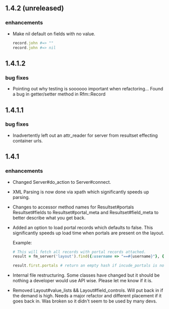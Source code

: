 ## 1.4.2 (unreleased)
  
### enhancements
  * Make nil default on fields with no value.
    
    ```ruby
    record.john #=> "" 
    record.john #=> nil
    ```

## 1.4.1.2

### bug fixes
  * Pointing out why testing is soooooo important when refactoring... Found a bug in getter/setter method in Rfm::Record

## 1.4.1.1

### bug fixes
  * Inadvertently left out an attr_reader for server from resultset effecting container urls.

## 1.4.1

### enhancements
  * Changed Server#do_action to Server#connect.
  * XML Parsing is now done via xpath which significantly speeds up parsing.
  * Changes to accessor method names for Resultset#portals Resultset#fields to Resultset#portal_meta and Resultset#field_meta to better describe what you get back.
  * Added an option to load portal records which defaults to false. This significantly speeds up load time when portals are present on the layout.

    Example:
    ```ruby
    # This will fetch all records with portal records attached.
    result = fm_server('layout').find({:username => "==#{username}"}, {:include_portals => true})      

    result.first.portals # return an empty hash if incude_portals is not true
    ```
    
  * Internal file restructuring. Some classes have changed but it should be nothing a developer would use API wise. Please let me know if it is.
  * Removed Layout#value_lists && Layout#field_controls. Will put back in if the demand is high. Needs a major refactor and different placement if it goes back in. Was broken so it didn't seem to be used by many devs.
